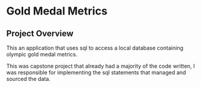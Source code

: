 # Gold Medal Metrics

## Project Overview

This an application that uses sql to access a local database containing olympic gold medal metrics.

This was capstone project that already had a majority of the code written, I was
responsible for implementing the sql statements that managed and sourced the data.
